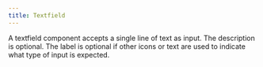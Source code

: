 ```yaml
---
title: Textfield
---
```


A textfield component accepts a single line of text as input. The description is optional. The label is optional if other icons or text are used to indicate what type of input is expected.